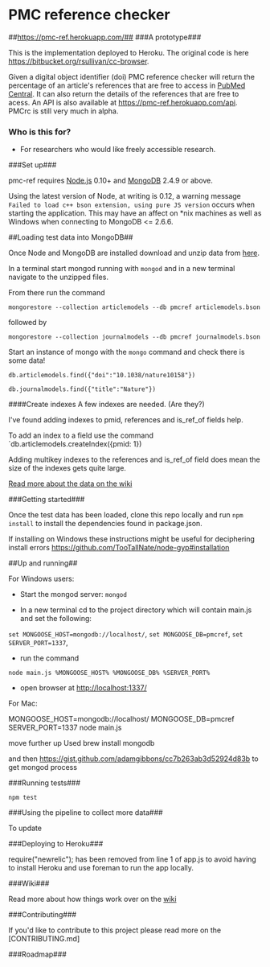 # PMC reference checker #
##https://pmc-ref.herokuapp.com/##
###A prototype###

This is the implementation deployed to Heroku. The original code is here https://bitbucket.org/rsullivan/cc-browser.

Given a digital object identifier (doi) PMC reference checker will return the percentage of an article's references that are free to access in [PubMed Central](http://www.ncbi.nlm.nih.gov/pmc/). It can also return the details of the references that are free to acess. An API is also available at https://pmc-ref.herokuapp.com/api. PMCrc is still very much in alpha.

### Who is this for? ###

* For researchers who would like freely accessible research.


###Set up###

pmc-ref requires [Node.js](https://nodejs.org/download/) 0.10+ and  [MongoDB](http://www.mongodb.org/downloads) 2.4.9 or above.

Using the latest version of Node, at writing is 0.12, a warning message `Failed to load c++ bson extension, using pure JS version`
occurs when starting the application. This may have an affect on *nix machines as well as Windows when connecting to MongoDB <= 2.6.6.



##Loading test data into MongoDB##

Once Node and MongoDB are installed download and unzip data from [here](https://drive.google.com/file/d/0B3AgUDfIExOnNExTdmtjdjgxNk0/view).

In a terminal start mongod running with `mongod` and in a new terminal navigate to the unzipped files.

From there run the command 

`mongorestore --collection articlemodels --db pmcref articlemodels.bson`

followed by

`mongorestore --collection journalmodels --db pmcref journalmodels.bson`

Start an instance of mongo with the `mongo` command and check there is some data!

`db.articlemodels.find({"doi":"10.1038/nature10158"})`

`db.journalmodels.find({"title":"Nature"})`

####Create indexes
A few indexes are needed. (Are they?)

I've found adding indexes to pmid, references and is_ref_of fields help.

To add an index to a field use the command `db.articlemodels.createIndex({pmid: 1})

Adding multikey indexes to the references and is_ref_of field does mean the size of the indexes gets quite large.

[Read more about the data on the wiki](https://github.com/RobSullivan/pmc-ref/wiki/Schemas)

###Getting started###

Once the test data has been loaded, clone this repo locally and run `npm install` to install the dependencies found in package.json.

If installing on Windows these instructions might be useful for deciphering install errors https://github.com/TooTallNate/node-gyp#installation


##Up and running##

For Windows users:

- Start the mongod server: `mongod`

- In a new terminal cd to the project directory which will contain main.js and set the following:

`set MONGOOSE_HOST=mongodb://localhost/`,
`set MONGOOSE_DB=pmcref`,
`set SERVER_PORT=1337`,

- run the command

`node main.js %MONGOOSE_HOST% %MONGOOSE_DB% %SERVER_PORT%`

- open browser at [http://localhost:1337/](http://localhost:1337/)

For Mac:

MONGOOSE_HOST=mongodb://localhost/ MONGOOSE_DB=pmcref SERVER_PORT=1337 node main.js

move further up
Used brew install mongodb

and then https://gist.github.com/adamgibbons/cc7b263ab3d52924d83b to get mongod process


###Running tests###

`npm test`

###Using the pipeline to collect more data###

To update

###Deploying to Heroku###

require("newrelic"); has been removed from line 1 of app.js to avoid having to install Heroku and use foreman to run the app locally.

###Wiki###

Read more about how things work over on the [wiki](https://github.com/RobSullivan/pmc-ref/wiki)

###Contributing###

If you'd like to contribute to this project please read more on the [CONTRIBUTING.md]

###Roadmap###





